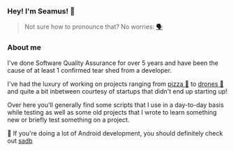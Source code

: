 ### Hey! I'm Seamus! 👋
> Not sure how to pronounce that? No worries: [🗣️](https://www.youtube.com/watch?v=Rk8JSSL6nOg&ab_channel=PronunciationGuide)


### About me
I've done Software Quality Assurance for over 5 years and have been the cause of at least 1 confirmed tear shed from a developer.

I've had the luxury of working on projects ranging from [pizza 🍕](littlecaesars.com) to [drones 🚁](riis.com) and quite a bit inbetween 
courtesy of startups that didn't end up starting up! 

Over here you'll generally find some scripts that I use in a day-to-day basis while testing as well as some old projects that I wrote
to learn something new or briefly test something on a project. 

🤖 If you're doing a lot of Android development, you should definitely check out [sadb](https://github.com/seamus-sloan/sadb)

<!--
**seamus-sloan/seamus-sloan** is a ✨ _special_ ✨ repository because its `README.md` (this file) appears on your GitHub profile.

Here are some ideas to get you started:

- 🔭 I’m currently working on ...
- 🌱 I’m currently learning ...
- 👯 I’m looking to collaborate on ...
- 🤔 I’m looking for help with ...
- 💬 Ask me about ...
- 📫 How to reach me: ...
- 😄 Pronouns: ...
- ⚡ Fun fact: ...
-->
